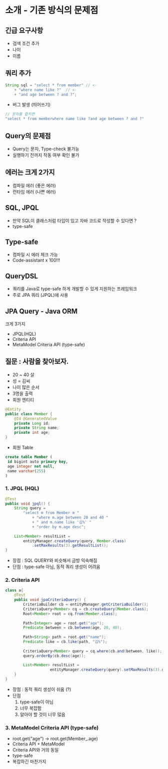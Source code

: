 # 소개 - 기존 방식의 문제점
## 긴급 요구사항
- 검색 조건 추가
- 나이
- 이름

## 쿼리 추가
```java
String sql = "select * from member" // <-
    + "where name like ?"  // <-
    + "and age between ? and ?";
```
- 버그 발생 (띄어쓰기)
```java
// 문자를 합치면 
"select * from memberwhere name like ?and age between ? and ?"
```

## Query의 문제점
- Query는 문자, Type-check 불가능
- 실행하기 전까지 작동 여부 확인 불가

## 에러는 크게 2가지
- 컴파일 에러 (좋은 에러)
- 런타임 에러 (나쁜 에러)

## SQL, JPQL
- 만약 SQL이 클래스처럼 타입이 있고 자바 코드로 작성할 수 있다면 ?
- type-safe

## Type-safe
- 컴파일 시 에러 체크 가능
- Code-assistant x 100!!!

## QueryDSL
- 쿼리를 Java로 type-safe 하게 개발할 수 있게 지원하는 프레임워크
- 주로 JPA 쿼리 (JPQL)에 사용

## JPA Query - Java ORM
크게 3가지
- JPQL(HQL)
- Criteria API
- MetaModel Criteria API (type-safe)

## 질문 : 사람을 찾아보자.
- 20 ~ 40 살
- 성 = 김씨
- 나이 많은 순서
- 3명을 출력
- 회원 엔티티
```java
@Entity
public class Member {
	@Id @GeneratedValue
    private Long id;
	private String name;
	private int age;
}
```
- 회원 Table
```sql
create table Member (
 id bigint auto primary key,
 age integer not null,
 name varchar(255)  
)
```
### 1. JPQL (HQL)
```java
@Test
public void jpql() {
    String query = 
        "select m from Member m " 
            + "where m.age between 20 and 40 " 
            + " and m.name like '김%' " 
            + "order by m.age desc";
    
    List<Member> resultList =
        entityManager.createQuery(query, Member.class)
            .setMaxResults(3).getResultList();
}
```
- 장점 : SQL QUERY와 비슷해서 금방 익숙해짐
- 단점 : type-safe 아님, 동적 쿼리 생성이 어려움

### 2. Criteria API
```java
class a{
	@Test
    public void jpaCriteriaQuery() {
		CriteriaBuilder cb = entityManager.getCriteriaBuilder();
		CriteriaQuery<Member> cq = cb.createQuery(Member.class);
		Root<Member> root = cq.from(Member.class);
		
		Path<Integer> age = root.get("age");
		Predicate between = cb.between(age, 20, 40);
		
		Path<String> path = root.get("name");
		Predicate like = cb.like(path, "김%");
		
		CriteriaQuery<Member> query = cq.where(cb.and(between, like));
		query.orderBy(cb.desc(age));
		
		List<Member> resultList = 
                    entityManager.createQuery(query).setMaxResults(3).getReusltList();
    }
}
```
- 장점 : 동적 쿼리 생성이 쉬움 (?)
- 단점
  1. type-safe이 아님
  2. 너무 복잡함
  3. 알아야 할 것이 너무 많음

### 3. MetaModel Criteria API (type-safe)
- root.get("age") -> root.get(Member_.age)
- Criteria API + MetaModel
- Criteria API와 거의 동일
- type-safe
- 복잡하긴 마찬가지
